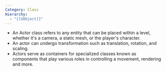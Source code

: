```yaml
---
Category: Class
Hierarchy:
  - "[[UObject]]"
---
```

- An Actor class refers to any entity that can be placed within a level, whether it's a camera, a static mesh, or the player's character.
- An actor can undergo transformation such as translation, rotation, and scaling.
- Actors serve as containers for specialized classes known as components that play various roles in controlling a movement, rendering and more.


